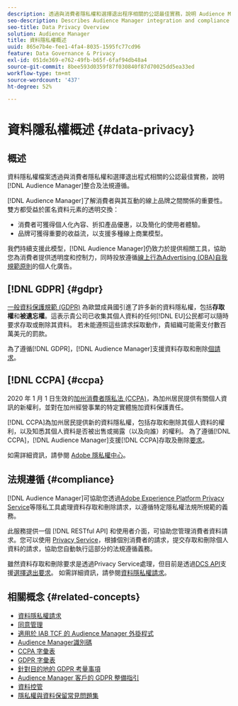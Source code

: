 ```yaml
---
description: 透過與消費者隱私權和選擇退出程序相關的公認最佳實務，說明 Audience Manager 整合及法規遵循。
seo-description: Describes Audience Manager integration and compliance with generally accepted best practices related to consumer privacy and opt-out procedures.
seo-title: Data Privacy Overview
solution: Audience Manager
title: 資料隱私權概述
uuid: 865e7b4e-fee1-4fa4-8035-1595fc77cd96
feature: Data Governance & Privacy
exl-id: 051de369-e762-49fb-b65f-6faf94db48a4
source-git-commit: 8bee593d0359f87f030840f87d70025dd5ea33ed
workflow-type: tm+mt
source-wordcount: '437'
ht-degree: 52%

---
```


# 資料隱私權概述 {#data-privacy}

## 概述

資料隱私權檔案透過與消費者隱私權和選擇退出程式相關的公認最佳實務，說明[!DNL Audience Manager]整合及法規遵循。

[!DNL Audience Manager]了解消費者與其互動的線上品牌之間關係的重要性。 雙方都受益於匿名資料元素的透明交換：

* 消費者可獲得個人化內容、折扣產品優惠，以及簡化的使用者體驗。
* 品牌可獲得重要的收益流，以支援多種線上商業模型。

我們持續支援此模型，[!DNL Audience Manager]仍致力於提供相關工具，協助您為消費者提供透明度和控制力，同時投放遵循[線上行為Advertising (OBA)自我規範原則](https://www.iab.com/news/self-regulatory-principles-for-online-behavioral-advertising/)的個人化廣告。

## [!DNL GDPR] {#gdpr}

[一般資料保護規範 (GDPR)](https://gdpr.eu/data-privacy/) 為歐盟成員國引進了許多新的資料隱私權，包括&#x200B;**存取權**&#x200B;和&#x200B;**被遺忘權**。這表示貴公司已收集其個人資料的任何[!DNL EU]公民都可以隨時要求存取或刪除其資料。 若未能遵照這些請求採取動作，貴組織可能需支付數百萬美元的罰款。

為了遵循[!DNL GDPR]，[!DNL Audience Manager]支援資料存取和刪除[個請求](data-privacy-requests.md)。

## [!DNL CCPA] {#ccpa}

2020 年 1 月 1 日生效的[加州消費者隱私法 (CCPA)](https://www.caprivacy.org/about)，為加州居民提供有關個人資訊的新權利，並對在加州經營事業的特定實體施加資料保護責任。

[!DNL CCPA]為加州居民提供新的資料隱私權，包括存取和刪除其個人資料的權利，以及知悉其個人資料是否被出售或揭露（以及向誰）的權利。 為了遵循[!DNL CCPA]，[!DNL Audience Manager]支援[!DNL CCPA]存取及刪除[要求](data-privacy-requests.md)。

如需詳細資訊，請參閱 [Adobe 隱私權中心](https://www.adobe.com/tw/privacy/opt-out.html)。

## 法規遵循 {#compliance}

[!DNL Audience Manager]可協助您透過[Adobe Experience Platform Privacy Service](https://experienceleague.adobe.com/docs/experience-platform/privacy/home.html?lang=en)等隱私工具處理資料存取和刪除請求，以遵循特定隱私權法規所規範的義務。

此服務提供一個 [!DNL RESTful API] 和使用者介面，可協助您管理消費者資料請求。您可以使用 [Privacy Service](https://experienceleague.adobe.com/docs/experience-platform/privacy/home.html?lang=en)，根據個別消費者的請求，提交存取和刪除個人資料的請求，協助您自動執行這部分的法規遵循義務。

雖然資料存取和刪除要求是透過Privacy Service處理，但目前是透過[DCS API](../../api/dcs-intro/dcs-api-reference/dcs-api-reference-overview.md)支援[選擇退出要求](data-privacy-requests.md#opt-out-requests)。 如需詳細資訊，請參閱[資料隱私權請求](data-privacy-requests.md)。

## 相關概念 {#related-concepts}

* [資料隱私權請求](data-privacy-requests.md)
* [同意管理](data-privacy-consent.md)
* [適用於 IAB TCF 的 Audience Manager 外掛程式](aam-iab-plugin.md)
* [Audience Manager識別碼](data-privacy-ids.md)
* [CCPA 字彙表](aam-ccpa-glossary.md)
* [GDPR 字彙表](aam-gdpr-glossary.md)
* [針對目的地的 GDPR 考量事項](aam-gdpr-partners.md)
* [Audience Manager 客戶的 GDPR 整備指引](aam-gdpr-readiness.md)
* [資料控管](data-governance.md)
* [隱私權與資料保留常見問題集](../../faq/faq-privacy.md)

